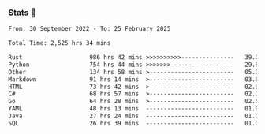 ### Stats 👋
<!--START_SECTION:waka-->

```txt
From: 30 September 2022 - To: 25 February 2025

Total Time: 2,525 hrs 34 mins

Rust                   986 hrs 42 mins >>>>>>>>>>---------------   39.07 %
Python                 754 hrs 44 mins >>>>>>>------------------   29.88 %
Other                  134 hrs 58 mins >------------------------   05.34 %
Markdown               91 hrs 14 mins  >------------------------   03.61 %
HTML                   73 hrs 42 mins  >------------------------   02.92 %
C#                     68 hrs 57 mins  >------------------------   02.73 %
Go                     64 hrs 28 mins  >------------------------   02.55 %
YAML                   48 hrs 13 mins  -------------------------   01.91 %
Java                   27 hrs 24 mins  -------------------------   01.09 %
SQL                    26 hrs 39 mins  -------------------------   01.06 %
```

<!--END_SECTION:waka-->

<!--
**buhaytza2005/buhaytza2005** is a ✨ _special_ ✨ repository because its `README.md` (this file) appears on your GitHub profile.

Here are some ideas to get you started:

- 🔭 I’m currently working on ...
- 🌱 I’m currently learning ...
- 👯 I’m looking to collaborate on ...
- 🤔 I’m looking for help with ...
- 💬 Ask me about ...
- 📫 How to reach me: ...
- 😄 Pronouns: ...
- ⚡ Fun fact: ...
-->


